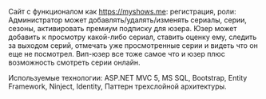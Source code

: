   Сайт c функционалом как https://myshows.me: регистрация, роли:
Администратор может добавлять/удалять/изменять сериалы, серии, сезоны, активировать премиум подписку для юзера.
Юзер может добавить к просмотру какой-либо сериал, ставить оценку ему, следить за выходом серий, отмечать уже просмотренные серии и видеть что он еще не посмотрел.
Вип-юзер все тоже самое что и юзер плюс возможность смотреть серии онлайн.

Используемые технологии: ASP.NET MVC 5, MS SQL, Bootstrap, Entity Framework, Ninject, Identity, Паттерн трехслойной архитектуры.
